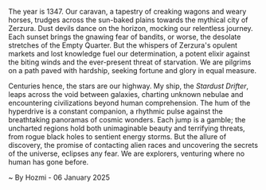 
The year is 1347.  Our caravan, a tapestry of creaking wagons and weary horses, trudges across the sun-baked plains towards the mythical city of Zerzura.  Dust devils dance on the horizon, mocking our relentless journey.  Each sunset brings the gnawing fear of bandits, or worse, the desolate stretches of the Empty Quarter.  But the whispers of Zerzura's opulent markets and lost knowledge fuel our determination, a potent elixir against the biting winds and the ever-present threat of starvation.  We are pilgrims on a path paved with hardship, seeking fortune and glory in equal measure.

Centuries hence, the stars are our highway.  My ship, the *Stardust Drifter*, leaps across the void between galaxies, charting unknown nebulae and encountering civilizations beyond human comprehension.  The hum of the hyperdrive is a constant companion, a rhythmic pulse against the breathtaking panoramas of cosmic wonders.  Each jump is a gamble; the uncharted regions hold both unimaginable beauty and terrifying threats, from rogue black holes to sentient energy storms.  But the allure of discovery, the promise of contacting alien races and uncovering the secrets of the universe, eclipses any fear.  We are explorers, venturing where no human has gone before.

~ By Hozmi - 06 January 2025
